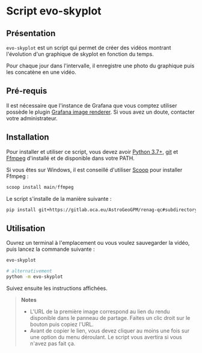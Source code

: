 # Script evo-skyplot

## Présentation

`evo-skyplot` est un script qui permet de créer des vidéos montrant l'évolution d'un graphique de skyplot en fonction du temps.

Pour chaque jour dans l'intervalle, il enregistre une photo du graphique puis les concatène en une vidéo.

## Pré-requis

Il est nécessaire que l'instance de Grafana que vous comptez utiliser possède le plugin [Grafana image renderer](https://grafana.com/grafana/plugins/grafana-image-renderer/). Si vous avez un doute, contacter votre administrateur.

## Installation

Pour installer et utiliser ce script, vous devez avoir [Python 3.7+](https://www.python.org/downloads/), [git](https://git-scm.com/) et [Ffmpeg](https://ffmpeg.org/) d'installé et de disponible dans votre PATH.

Si vous êtes sur Windows, il est conseillé d'utiliser [Scoop](https://scoop.sh/) pour installer Ffmpeg :

```powershell
scoop install main/ffmpeg
```

Le script s'installe de la manière suivante :

```sh
pip install git+https://gitlab.oca.eu/AstroGeoGPM/renag-qc#subdirectory=evo-skyplot
```

## Utilisation

Ouvrez un terminal à l'emplacement ou vous voulez sauvegarder la vidéo, puis lancez la commande suivante :

```sh
evo-skyplot

# alternativement
python -m evo-skyplot
```

Suivez ensuite les instructions affichées.

> **Notes**
> 
> - L'URL de la première image correspond au lien du rendu disponible dans le panneau de partage. Faites un clic droit sur le bouton puis copiez l'URL.
> - Avant de copier le lien, vous devez cliquer au moins une fois sur une option du menu déroulant. Le script vous avertira si vous n'avez pas fait ça.
